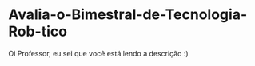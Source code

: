 # Avalia-o-Bimestral-de-Tecnologia-Rob-tico
Oi Professor, eu sei que você está lendo a descrição :)
